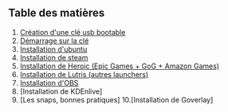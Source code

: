 ## Table des matières
1. [Création d'une clé usb bootable](#1-installation-et-configuration-initiale)
2. [Démarrage sur la clé](#2-installation-des-pilotes-nvidia)
3. [Installation d'ubuntu](#3-mise-à-jour-du-système-et-choix-des-miroirs)
4. [Installation de steam](#4-modification-du-paramètre-vmmax_map_count)
5. [Installation de Heroic (Epic Games + GoG + Amazon Games)](#5-installation-de-logiciels-pour-gaming)
6. [Installation de Lutris (autres launchers)](#6-optimisation-des-performances-de-jeu)
7. [Installation d'OBS](#7-dépannage-et-conseils)
8. [Installation de KDEnlive]
9. [Les snaps, bonnes pratiques]
10.[Installation de Goverlay]
   
